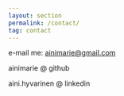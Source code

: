 ```yaml
---
layout: section
permalink: /contact/
tag: contact
---
```


e-mail me: ainimarie@gmail.com

ainimarie @ github

aini.hyvarinen @ linkedin